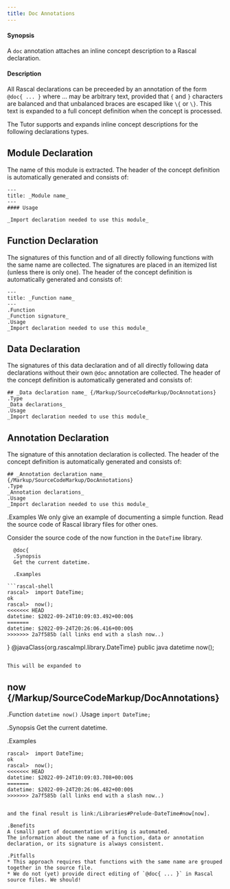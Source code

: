 ```yaml
---
title: Doc Annotations
---
```


#### Synopsis

A `doc` annotation attaches an inline concept description to a Rascal declaration.

#### Description

All Rascal declarations can be preceeded by an annotation of the form `@doc{ ... }` where ... may be arbitrary text, 
provided that `{` and `}` characters are balanced and that unbalanced braces are escaped like `\{` or `\}`. 
This text is expanded to a full concept definition when the concept is processed. 

The Tutor supports and expands inline concept descriptions for the following declarations types.

## Module Declaration

The name of this module is extracted.
The header of the concept definition is automatically generated and consists of:

```
---
title: _Module name_
---
#### Usage

_Import declaration needed to use this module_
```

## Function Declaration

The signatures of this function and of all directly following functions with the same name are collected. 
The signatures are placed in an itemized list (unless there is only one).
The header of the concept definition is automatically generated and consists of:

```
---
title: _Function name_
---
.Function
_Function signature_
.Usage
_Import declaration needed to use this module_
```

## Data Declaration

The signatures of this data declaration and of all directly following data declarations without their own `@doc` annotation 
are collected.
The header of the concept definition is automatically generated and consists of:

```
## _Data declaration name_ {/Markup/SourceCodeMarkup/DocAnnotations}
.Type
_Data declarations_
.Usage
_Import declaration needed to use this module_
```

## Annotation Declaration

The signature of this annotation declaration is collected.
The header of the concept definition is automatically generated and consists of:

```
## _Annotation declaration name_ {/Markup/SourceCodeMarkup/DocAnnotations}
.Type
_Annotation declarations_
.Usage
_Import declaration needed to use this module_
```

.Examples
We only give an example of documenting a simple function. Read the source code of Rascal library files for other ones. 

Consider the source code of the now function in the `DateTime` library.

```
  @doc{
  .Synopsis
  Get the current datetime.

  .Examples

```rascal-shell 
rascal>  import DateTime;
ok
rascal>  now();
<<<<<<< HEAD
datetime: $2022-09-24T10:09:03.492+00:00$
=======
datetime: $2022-09-24T20:26:06.416+00:00$
>>>>>>> 2a7f585b (all links end with a slash now..)
```
  }
  @javaClass{org.rascalmpl.library.DateTime}
  public java datetime now();
```
  
This will be expanded to

```
## now {/Markup/SourceCodeMarkup/DocAnnotations}
  .Function
  `datetime now()`
  .Usage
  `import DateTime;`

  .Synopsis
  Get the current datetime.

  .Examples

```rascal-shell 
rascal>  import DateTime;
ok
rascal>  now();
<<<<<<< HEAD
datetime: $2022-09-24T10:09:03.708+00:00$
=======
datetime: $2022-09-24T20:26:06.482+00:00$
>>>>>>> 2a7f585b (all links end with a slash now..)
```
```

and the final result is link:/Libraries#Prelude-DateTime#now[now].

.Benefits
A (small) part of documentation writing is automated.
The information about the name of a function, data or annotation declaration, or its signature is always consistent.

.Pitfalls 
* This approach requires that functions with the same name are grouped together in the source file.
* We do not (yet) provide direct editing of `@doc{ ... }` in Rascal source files. We should!

